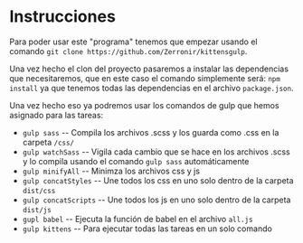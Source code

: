 # Instrucciones
Para poder usar este "programa" tenemos que empezar usando el comando
`git clone https://github.com/Zerronir/kittensgulp`.

Una vez hecho el clon del proyecto pasaremos a instalar las dependencias que necesitaremos, que en este caso el comando simplemente será:
`npm install` ya que tenemos todas las dependencias en el archivo `package.json`.

Una vez hecho eso ya podremos usar los comandos de gulp que hemos asignado para las tareas:

- `gulp sass` -- Compila los archivos .scss y los guarda como .css en la carpeta `/css/`
- `gulp watchSass` -- Vigila cada cambio que se hace en los archivos .scss y lo compila usando el comando `gulp sass` automáticamente
- `gulp minifyAll` -- Minimza los archivos css y js
- `gulp concatStyles` -- Une todos los css en uno solo dentro de la carpeta `dist/css`
- `gulp concatScripts` -- Une todos los js en uno solo dentro de la carpeta `dist/js`
- `gupl babel` -- Ejecuta la función de babel en el archivo `all.js`
- `gulp kittens` -- Para ejecutar todas las tareas en un solo comando